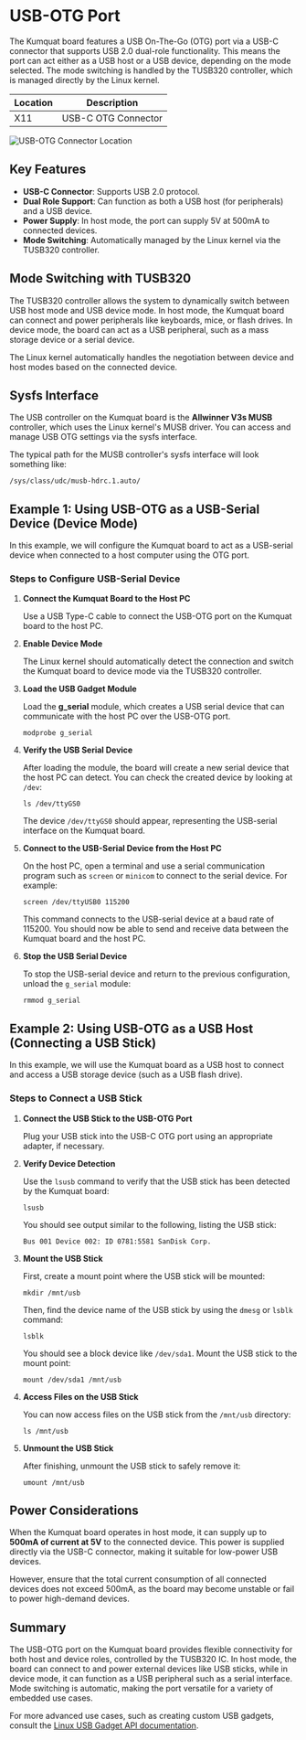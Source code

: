 # USB-OTG Port

The Kumquat board features a USB On-The-Go (OTG) port via a USB-C connector that supports USB 2.0 dual-role functionality. This means the port can act either as a USB host or a USB device, depending on the mode selected. The mode switching is handled by the TUSB320 controller, which is managed directly by the Linux kernel.

| Location | Description         |
| -------- | ------------------- |
| X11      | USB-C OTG Connector |

![USB-OTG Connector Location](../../img/interfaces/connectors.png)

## Key Features

- **USB-C Connector**: Supports USB 2.0 protocol.
- **Dual Role Support**: Can function as both a USB host (for peripherals) and a USB device.
- **Power Supply**: In host mode, the port can supply 5V at 500mA to connected devices.
- **Mode Switching**: Automatically managed by the Linux kernel via the TUSB320 controller.

## Mode Switching with TUSB320

The TUSB320 controller allows the system to dynamically switch between USB host mode and USB device mode. In host mode, the Kumquat board can connect and power peripherals like keyboards, mice, or flash drives. In device mode, the board can act as a USB peripheral, such as a mass storage device or a serial device.

The Linux kernel automatically handles the negotiation between device and host modes based on the connected device.

## Sysfs Interface

The USB controller on the Kumquat board is the **Allwinner V3s MUSB** controller, which uses the Linux kernel's MUSB driver. You can access and manage USB OTG settings via the sysfs interface.

The typical path for the MUSB controller's sysfs interface will look something like:

```
/sys/class/udc/musb-hdrc.1.auto/
```

## Example 1: Using USB-OTG as a USB-Serial Device (Device Mode)

In this example, we will configure the Kumquat board to act as a USB-serial device when connected to a host computer using the OTG port.

### Steps to Configure USB-Serial Device

1. **Connect the Kumquat Board to the Host PC**

   Use a USB Type-C cable to connect the USB-OTG port on the Kumquat board to the host PC.

2. **Enable Device Mode**

   The Linux kernel should automatically detect the connection and switch the Kumquat board to device mode via the TUSB320 controller.

3. **Load the USB Gadget Module**

   Load the **g_serial** module, which creates a USB serial device that can communicate with the host PC over the USB-OTG port.

   ```
   modprobe g_serial
   ```

4. **Verify the USB Serial Device**

   After loading the module, the board will create a new serial device that the host PC can detect. You can check the created device by looking at `/dev`:

   ```
   ls /dev/ttyGS0
   ```

   The device `/dev/ttyGS0` should appear, representing the USB-serial interface on the Kumquat board.

5. **Connect to the USB-Serial Device from the Host PC**

   On the host PC, open a terminal and use a serial communication program such as `screen` or `minicom` to connect to the serial device. For example:

   ```
   screen /dev/ttyUSB0 115200
   ```

   This command connects to the USB-serial device at a baud rate of 115200. You should now be able to send and receive data between the Kumquat board and the host PC.

6. **Stop the USB Serial Device**

   To stop the USB-serial device and return to the previous configuration, unload the `g_serial` module:

   ```
   rmmod g_serial
   ```

## Example 2: Using USB-OTG as a USB Host (Connecting a USB Stick)

In this example, we will use the Kumquat board as a USB host to connect and access a USB storage device (such as a USB flash drive).

### Steps to Connect a USB Stick

1. **Connect the USB Stick to the USB-OTG Port**

   Plug your USB stick into the USB-C OTG port using an appropriate adapter, if necessary.

2. **Verify Device Detection**

   Use the `lsusb` command to verify that the USB stick has been detected by the Kumquat board:

   ```
   lsusb
   ```

   You should see output similar to the following, listing the USB stick:

   ```
   Bus 001 Device 002: ID 0781:5581 SanDisk Corp. 
   ```

3. **Mount the USB Stick**

   First, create a mount point where the USB stick will be mounted:

   ```
   mkdir /mnt/usb
   ```

   Then, find the device name of the USB stick by using the `dmesg` or `lsblk` command:

   ```
   lsblk
   ```

   You should see a block device like `/dev/sda1`. Mount the USB stick to the mount point:

   ```
   mount /dev/sda1 /mnt/usb
   ```

4. **Access Files on the USB Stick**

   You can now access files on the USB stick from the `/mnt/usb` directory:

   ```
   ls /mnt/usb
   ```

5. **Unmount the USB Stick**

   After finishing, unmount the USB stick to safely remove it:

   ```
   umount /mnt/usb
   ```

## Power Considerations

When the Kumquat board operates in host mode, it can supply up to **500mA of current at 5V** to the connected device. This power is supplied directly via the USB-C connector, making it suitable for low-power USB devices.

However, ensure that the total current consumption of all connected devices does not exceed 500mA, as the board may become unstable or fail to power high-demand devices.

## Summary

The USB-OTG port on the Kumquat board provides flexible connectivity for both host and device roles, controlled by the TUSB320 IC. In host mode, the board can connect to and power external devices like USB sticks, while in device mode, it can function as a USB peripheral such as a serial interface. Mode switching is automatic, making the port versatile for a variety of embedded use cases.

For more advanced use cases, such as creating custom USB gadgets, consult the [Linux USB Gadget API documentation](https://www.kernel.org/doc/Documentation/usb/gadget_configfs.txt).
